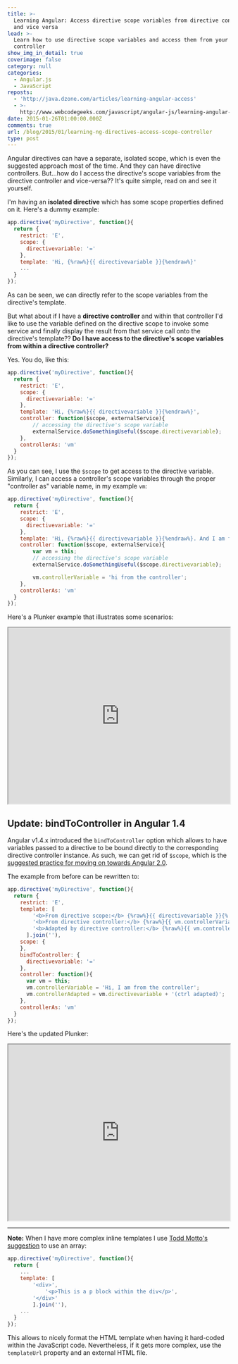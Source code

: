 ```yaml
---
title: >-
  Learning Angular: Access directive scope variables from directive controllers
  and vice versa
lead: >-
  Learn how to use directive scope variables and access them from your directive
  controller
show_img_in_detail: true
coverimage: false
category: null
categories:
  - Angular.js
  - JavaScript
reposts:
  - 'http://java.dzone.com/articles/learning-angular-access'
  - >-
    http://www.webcodegeeks.com/javascript/angular-js/learning-angular-access-directive-scope-variables-from-directive-controllers-and-vice-versa/
date: 2015-01-26T01:00:00.000Z
comments: true
url: /blog/2015/01/learning-ng-directives-access-scope-controller
type: post
---
```


Angular directives can have a separate, isolated scope, which is even the suggested approach most of the time. And they can have directive controllers. But...how do I access the directive's scope variables from the directive controller and vice-versa?? It's quite simple, read on and see it yourself.



I'm having an **isolated directive** which has some scope properties defined on it. Here's a dummy example:

```javascript
app.directive('myDirective', function(){
  return {
    restrict: 'E',
    scope: {
      directivevariable: '='
    },
    template: 'Hi, {%raw%}{{ directivevariable }}{%endraw%}'
    ...
  }
});
```

As can be seen, we can directly refer to the scope variables from the directive's template. 

But what about if I have a **directive controller** and within that controller I'd like to use the variable defined on the directive scope to invoke some service and finally display the result from that service call onto the directive's template?? **Do I have access to the directive's scope variables from within a directive controller?**

Yes. You do, like this:

```javascript
app.directive('myDirective', function(){
  return {
    restrict: 'E',
    scope: {
      directivevariable: '='
    },
    template: 'Hi, {%raw%}{{ directivevariable }}{%endraw%}',
    controller: function($scope, externalService){
        // accessing the directive's scope variable
        externalService.doSomethingUseful($scope.directivevariable);
    },
    controllerAs: 'vm'
  }
});
```

As you can see, I use the `$scope` to get access to the directive variable. Similarly, I can access a controller's scope variables through the proper "controller as" variable name, in my example `vm`:

```javascript
app.directive('myDirective', function(){
  return {
    restrict: 'E',
    scope: {
      directivevariable: '='
    },
    template: 'Hi, {%raw%}{{ directivevariable }}{%endraw%}. And I am from the controller: {%raw%}{{ vm.controllerVariable}}{%endraw%}.',
    controller: function($scope, externalService){
        var vm = this;
        // accessing the directive's scope variable
        externalService.doSomethingUseful($scope.directivevariable);

        vm.controllerVariable = 'hi from the controller';
    },
    controllerAs: 'vm'
  }
});
```

Here's a Plunker example that illustrates some scenarios:

<iframe src="http://embed.plnkr.co/cfUpHc/preview" width="100%" height="400px"> </iframe>

## Update: bindToController in Angular 1.4

Angular v1.4.x introduced the `bindToController` option which allows to have variables passed to a directive to be bound directly to the corresponding directive controller instance. As such, we can get rid of `$scope`, which is the [suggested practice for moving on towards Angular 2.0](/blog/2015/07/learning-ng-prepare-ng2/).

The example from before can be rewritten to:

```javascript
app.directive('myDirective', function(){
  return {
    restrict: 'E',
    template: [
        '<b>From directive scope:</b> {%raw%}{{ directivevariable }}{% endraw %}<br/>',
        '<b>From directive controller:</b> {%raw%}{{ vm.controllerVariable }}{% endraw %}<br/>',
        '<b>Adapted by directive controller:</b> {%raw%}{{ vm.controllerAdapted }}{% endraw %}'
      ].join(''),
    scope: {
    },
    bindToController: {
      directivevariable: '='
    },
    controller: function(){
      var vm = this;
      vm.controllerVariable = 'Hi, I am from the controller';
      vm.controllerAdapted = vm.directivevariable + '(ctrl adapted)';
    },
    controllerAs: 'vm'
  }
});

```

Here's the updated Plunker:

<iframe src="http://embed.plnkr.co/44RMWO/preview" width="100%" height="400px"> </iframe>

---

**Note:** When I have more complex inline templates I use [Todd Motto's suggestion](http://toddmotto.com/) to use an array:

```javascript
app.directive('myDirective', function(){
  return {
    ...
    template: [
        '<div>',
            '<p>This is a p block within the div</p>',
        '</div>'
        ].join(''),
    ...
  }
});
```

This allows to nicely format the HTML template when having it hard-coded within the JavaScript code. Nevertheless, if it gets more complex, use the `templateUrl` property and an external HTML file.
